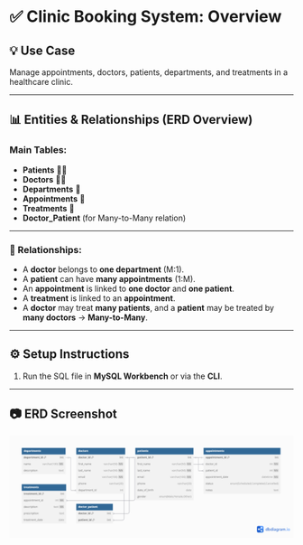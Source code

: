 # ✅ Clinic Booking System: Overview

## 💡 Use Case
Manage appointments, doctors, patients, departments, and treatments in a healthcare clinic.

---

## 📊 Entities & Relationships (ERD Overview)

### Main Tables:
- **Patients** 👩‍⚕️
- **Doctors** 👨‍⚕️
- **Departments** 🏥
- **Appointments** 📅
- **Treatments** 💊
- **Doctor_Patient** (for Many-to-Many relation)

---

### 🧱 Relationships:
- A **doctor** belongs to **one department** (M:1).
- A **patient** can have **many appointments** (1:M).
- An **appointment** is linked to **one doctor** and **one patient**.
- A **treatment** is linked to an **appointment**.
- A **doctor** may treat **many patients**, and a **patient** may be treated by **many doctors** → **Many-to-Many**.

---

## ⚙️ Setup Instructions
1. Run the SQL file in **MySQL Workbench** or via the **CLI**.

---

## 📷 ERD Screenshot
![alt text](db_diagram.png)
